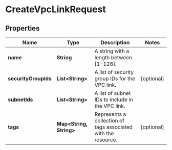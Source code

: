 

# CreateVpcLinkRequest


## Properties

| Name | Type | Description | Notes |
|------------ | ------------- | ------------- | -------------|
|**name** | **String** | A string with a length between [1-128]. |  |
|**securityGroupIds** | **List&lt;String&gt;** | A list of security group IDs for the VPC link. |  [optional] |
|**subnetIds** | **List&lt;String&gt;** | A list of subnet IDs to include in the VPC link. |  |
|**tags** | **Map&lt;String, String&gt;** | Represents a collection of tags associated with the resource. |  [optional] |



